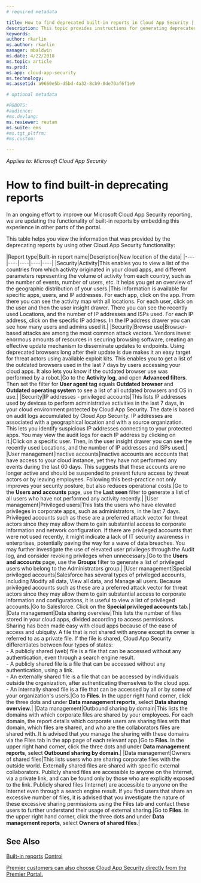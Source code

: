 ```yaml
---
# required metadata

title: How to find deprecated built-in reports in Cloud App Security | Microsoft Docs
description: This topic provides instructions for generating deprecated reports in Cloud App Security.
keywords:
author: rkarlin
ms.author: rkarlin
manager: mbaldwin
ms.date: 4/22/2018
ms.topic: article
ms.prod:
ms.app: cloud-app-security
ms.technology:
ms.assetid: a9660e5b-d5bd-4a32-8cb9-0de70af6f1e9

# optional metadata

#ROBOTS:
#audience:
#ms.devlang:
ms.reviewer: reutam
ms.suite: ems
#ms.tgt_pltfrm:
#ms.custom:

---
```


*Applies to: Microsoft Cloud App Security*



# How to find built-in deprecating reports


In an ongoing effort to improve our Microsoft  Cloud App Security reporting, we are updating the functionality of built-in reports by embedding this experience in other parts of the portal.

This table helps you view the information that was provided by the deprecating reports by using other Cloud App Security functionality:

|Report type|Built-in report name|Description|New location of the data|
|----|----|----|----|----|
|Security|Activity|This enables you to view a list of the countries from which activity originated in your cloud apps, and different parameters representing the volume of activity from each country, such as the number of events, number of users, etc. It helps you get an overview of the geographic distribution of your users.|This information is available for specific apps, users, and IP addresses. For each app, click on the app. From there you can see the activity map with all locations. For each user, click on the user and then the user insight drawer. There you can see the recently used Locations, and the number of IP addresses and ISPs used. For each IP address, click on the specific IP address. In the IP address drawer you can see how many users and admins used it.|
|Security|Browse use|Browser-based attacks are among the most common attack vectors. Vendors invest enormous amounts of resources in securing browsing software, creating an effective update mechanism to disseminate updates to endpoints. Using deprecated browsers long after their update is due makes it an easy target for threat actors using available exploit kits. This enables you to get a list of the outdated browsers used in the last 7 days by users accessing your cloud apps. It also lets you know if the outdated browser use was performed by a robot.|Go to the **Activity log**, and open **Advanced filters**. Then set the filter for **User agent tag** equals **Outdated browser** and **Outdated operating system** to see a list of all outdated browsers and OS in use.|
|Security|IP addresses - privileged accounts|This lists IP addresses used by devices to perform administrative activities in the last 7 days, in your cloud environment protected by Cloud App Security. The date is based on audit logs accumulated by Cloud App Security. IP addresses are associated with a geographical location and with a source organization. This lets you identify suspicious IP addresses connecting to your protected apps. You may view the audit logs for each IP address by clicking on it.|Click on a specific user. Then, in the user insight drawer you can see the recently used Locations, and the number of IP addresses and ISPs used.|
|User management|Inactive accounts|Inactive accounts are accounts that have access to your cloud instance, yet they have not performed any events during the last 60 days. This suggests that these accounts are no longer active and should be suspended to prevent future access by threat actors or by leaving employees. Following this best-practice not only improves your security posture, but also reduces operational costs.|Go to the **Users and accounts** page, use the **Last seen** filter to generate a list of all users who have not performed any activity recently.|
|User management|Privileged users|This lists the users who have elevated privileges in corporate apps, such as administrators, in the last 7 days. Privileged accounts such as these are a preferred attack vector for threat actors since they may allow them to gain substantial access to corporate information and network configuration. If there are privileged accounts that were not used recently, it might indicate a lack of IT security awareness in enterprises, potentially paving the way for a wave of data breaches. You may further investigate the use of elevated user privileges through the Audit log, and consider revoking privileges when unnecessary.|Go to the **Users and accounts** page, use the **Groups** filter to generate a list of privileged users who belong to the Administrators group.|
|User management|Special privileged accounts|Salesforce has several types of privileged accounts, including Modify all data, View all data, and Manage all users. Because privileged accounts such as these are a preferred attack vector for threat actors since they may allow them to gain substantial access to corporate information and configurations, it is useful to view a list of privileged accounts.|Go to Salesforce. Click on the **Special privileged accounts** tab.|
|Data management|Data sharing overview|This lists the number of files stored in your cloud apps, divided according to access permissions. Sharing has been made easy with cloud apps because of the ease of access and ubiquity. A file that is not shared with anyone except its owner is referred to as a private file. If the file is shared, Cloud App Security differentiates between four types of states: <br> - A publicly shared (web) file is a file that can be accessed without any authentication, even through a search engine result.<br> - A publicly shared file is a file that can be accessed without any authentication, using a link.<br> - An externally shared file is a file that can be accessed by individuals outside the organization, after authenticating themselves to the cloud app.<br> - An internally shared file is a file that can be accessed by all or by some of your organization's users.|Go to **Files**. In the upper right hand corner, click the three dots and under **Data management reports**, select **Data sharing overview**.|
|Data management|Outbound sharing by domain|This lists the domains with which corporate files are shared by your employees. For each domain, the report details which corporate users are sharing files with that domain, which files are shared, and who are the collaborators files are shared with. It is advised that you manage the sharing with these domains via the Files tab in the app page of each relevant app.|Go to **Files**. In the upper right hand corner, click the three dots and under **Data management reports**, select **Outbound sharing by domain**.|
|Data management|Owners of shared files|This lists users who are sharing corporate files with the outside world. Externally shared files are shared with specific external collaborators. Publicly shared files are accessible to anyone on the Internet, via a private link, and can be found only by those who are explicitly exposed to the link. Publicly shared files (Internet) are accessible to anyone on the Internet even through a search engine result. If you find users that share an excessive number of files, it is advised that you investigate the nature of these excessive sharing permissions using the Files tab and contact these users to further understand their usage of external sharing.|Go to **Files**. In the upper right hand corner, click the three dots and under **Data management reports**, select **Owners of shared files**.|



  
## See Also 
[Built-in reports](built-in-report-reference.md) 
[Control](control.md)   

[Premier customers can also choose Cloud App Security directly from the Premier Portal.](https://premier.microsoft.com/)  
  
  